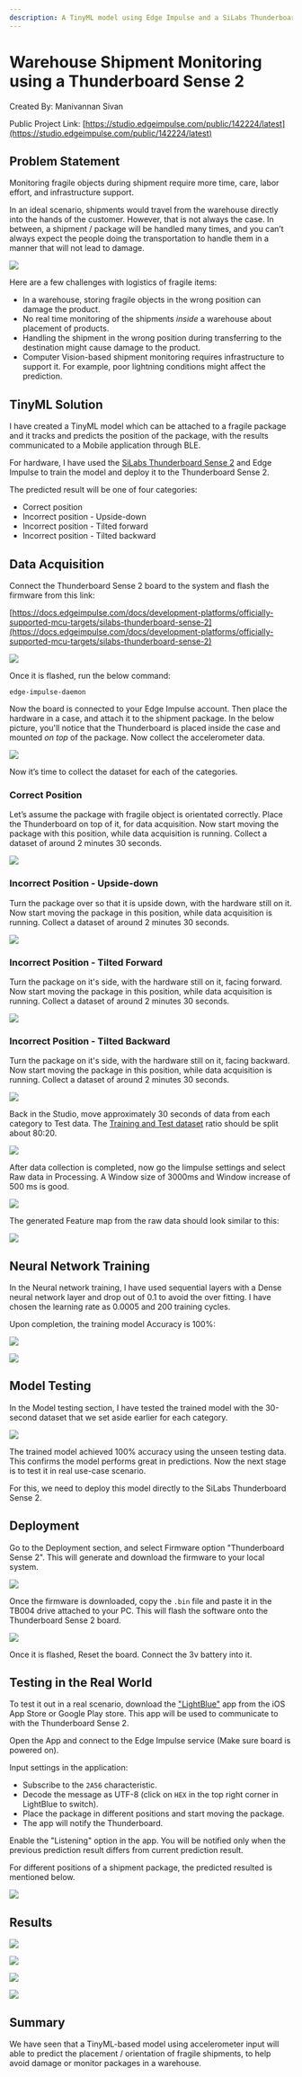 ```yaml
---
description: A TinyML model using Edge Impulse and a SiLabs Thunderboard Sense 2 to monitor warehouse package handling with BLE.
---
```


# Warehouse Shipment Monitoring using a Thunderboard Sense 2 

Created By:
Manivannan Sivan 

Public Project Link:
[https://studio.edgeimpulse.com/public/142224/latest](https://studio.edgeimpulse.com/public/142224/latest)

## Problem Statement

Monitoring fragile objects during shipment require more time, care, labor effort, and infrastructure support.

In an ideal scenario, shipments would travel from the warehouse directly into the hands of the customer. However, that is not always the case. In between, a shipment / package will be handled many times, and you can’t always expect the people doing the transportation to handle them in a manner that will not lead to damage.

![](.gitbook/assets/warehouse-shipment-monitoring/intro.jpg)

Here are a few challenges with logistics of fragile items:
- In a warehouse, storing fragile objects in the wrong position can damage the product.
- No real time monitoring of the shipments *inside* a warehouse about placement of products.
- Handling the shipment in the wrong position during transferring to the destination might cause damage to the product.
- Computer Vision-based shipment monitoring requires infrastructure to support it.  For example, poor lightning conditions might affect the prediction.

## TinyML Solution

I have created a TinyML model which can be attached to a fragile package and it tracks and predicts the position of the  package, with the results communicated to a Mobile application through BLE. 

For hardware, I have used the [SiLabs Thunderboard Sense 2](https://www.silabs.com/development-tools/thunderboard/thunderboard-sense-two-kit?tab=overview) and Edge Impulse to train the model and deploy it to the Thunderboard Sense 2.

The predicted result will be one of four categories:

- Correct position
- Incorrect position - Upside-down
- Incorrect position - Tilted forward
- Incorrect position - Tilted backward

## Data Acquisition

Connect the Thunderboard Sense 2 board to the system and flash the firmware from this link:

[https://docs.edgeimpulse.com/docs/development-platforms/officially-supported-mcu-targets/silabs-thunderboard-sense-2](https://docs.edgeimpulse.com/docs/development-platforms/officially-supported-mcu-targets/silabs-thunderboard-sense-2)

![](.gitbook/assets/warehouse-shipment-monitoring/load-firmware.jpg)

Once it is flashed, run the below command:

`edge-impulse-daemon`

Now the board is connected to your Edge Impulse account. Then place the hardware in a case, and attach it to the shipment package. In the below picture, you'll notice that the Thunderboard is placed inside the case and mounted *on top* of the  package. Now collect the accelerometer data.

![](.gitbook/assets/warehouse-shipment-monitoring/acquisition-1.jpg)

Now it’s time to collect the dataset for each of the categories.

### Correct Position

Let’s assume the package with fragile object is orientated correctly. Place the Thunderboard on top of it, for data acquisition. Now start moving the package with this position, while data acquisition is running. Collect a dataset of around 2 minutes 30 seconds.

![](.gitbook/assets/warehouse-shipment-monitoring/acquisition-1.jpg)

### Incorrect Position - Upside-down

Turn the package over so that it is upside down, with the hardware still on it. Now start moving the package in this position, while data acquisition is running. Collect a dataset of around 2 minutes 30 seconds.

![](.gitbook/assets/warehouse-shipment-monitoring/upside-down.jpg)

### Incorrect Position - Tilted Forward

Turn the package on it's side, with the hardware still on it, facing forward. Now start moving the package in this position, while data acquisition is running. Collect a dataset of around 2 minutes 30 seconds.

![](.gitbook/assets/warehouse-shipment-monitoring/tilt.jpg)

### Incorrect Position - Tilted Backward

Turn the package on it's side, with the hardware still on it, facing backward. Now start moving the package in this position, while data acquisition is running. Collect a dataset of around 2 minutes 30 seconds.

![](.gitbook/assets/warehouse-shipment-monitoring/tilt-back.jpg)

Back in the Studio, move approximately 30 seconds of data from each category to Test data. The [Training and Test dataset](https://docs.edgeimpulse.com/docs/edge-impulse-studio/data-acquisition#dataset-train-test-split-ratio) ratio should be split about 80:20.

![](.gitbook/assets/warehouse-shipment-monitoring/train-test.jpg)

After data collection is completed, now go the Iimpulse settings and select Raw data in Processing. A Window size of 3000ms and Window increase of 500 ms is good.

![](.gitbook/assets/warehouse-shipment-monitoring/impulse.jpg)

The generated Feature map from the raw data should look similar to this:

![](.gitbook/assets/warehouse-shipment-monitoring/feature-explorer.jpg)

## Neural Network Training

In the Neural network training, I have used sequential layers with a Dense neural network layer and drop out of 0.1 to avoid the over fitting. I have chosen the learning rate as 0.0005 and 200 training cycles.

Upon completion, the training model Accuracy is 100%:

![](.gitbook/assets/warehouse-shipment-monitoring/training.jpg)

![](.gitbook/assets/warehouse-shipment-monitoring/training-2.jpg)

## Model Testing

In the Model testing section, I have tested the trained model with the 30-second dataset that we set aside earlier for each category.

![](.gitbook/assets/warehouse-shipment-monitoring/testing.jpg)

The trained model achieved 100% accuracy using the unseen testing data. This confirms the model performs great in predictions. Now the next stage is to test it in real use-case scenario.
 
For this, we need to deploy this model directly to the SiLabs Thunderboard Sense 2.

## Deployment

Go to the Deployment section, and select Firmware option "Thunderboard Sense 2". This will generate and download the firmware to your local system.

![](.gitbook/assets/warehouse-shipment-monitoring/deployment.jpg)

Once the firmware is downloaded, copy the `.bin` file and paste it in the TB004 drive attached to your PC. This will flash the software onto the Thunderboard Sense 2 board.

![](.gitbook/assets/warehouse-shipment-monitoring/firmware.jpg)

Once it is flashed, Reset the board. Connect the 3v battery into it.

## Testing in the Real World

To test it out in a real scenario, download the ["LightBlue"](https://apps.apple.com/us/app/lightblue/id557428110) app from the iOS App Store or Google Play store. This app will be used to communicate to with the Thunderboard Sense 2.

Open the App and connect to the Edge Impulse service (Make sure board is powered on).

Input settings in the application:

- Subscribe to the `2A56` characteristic.
- Decode the message as UTF-8 (click on `HEX` in the top right corner in LightBlue to switch).
- Place the package in different positions and start moving the package.
- The app will notify the Thunderboard.

Enable the "Listening" option in the app. You will be notified only when the previous prediction result differs from current prediction result.

For different positions of a shipment package, the predicted resulted is mentioned below.

![](.gitbook/assets/warehouse-shipment-monitoring/sensor.jpg)

## Results

![](.gitbook/assets/warehouse-shipment-monitoring/correct-position.jpg)

![](.gitbook/assets/warehouse-shipment-monitoring/incorrect-position.jpg)

![](.gitbook/assets/warehouse-shipment-monitoring/incorrect-position-2.jpg)

![](.gitbook/assets/warehouse-shipment-monitoring/incorrect-position-3.jpg)

## Summary

We have seen that a TinyML-based model using accelerometer input will able to predict the placement / orientation of fragile shipments, to help avoid damage or monitor packages in a warehouse.





